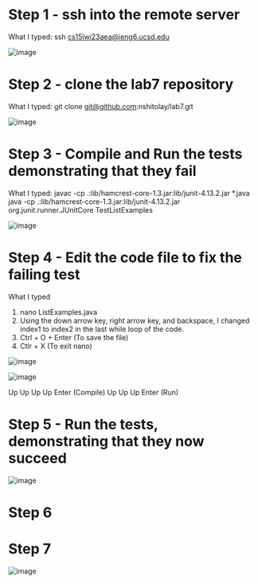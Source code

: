 # Step 1 - ssh into the remote server

What I typed:
ssh cs15lwi23aea@ieng6.ucsd.edu

![image](https://user-images.githubusercontent.com/122496486/220794330-4edae0a2-165d-46ec-92a1-3f8f06fc3aeb.png)


# Step 2 - clone the lab7 repository

What I typed: 
git clone git@github.com:nshitolay/lab7.git

![image](https://user-images.githubusercontent.com/122496486/220794517-7c78abac-909d-487e-8d0d-6cf7deb2d622.png)


# Step 3 - Compile and Run the tests demonstrating that they fail

What I typed: 
javac -cp .:lib/hamcrest-core-1.3.jar:lib/junit-4.13.2.jar *.java
java -cp .:lib/hamcrest-core-1.3.jar:lib/junit-4.13.2.jar org.junit.runner.JUnitCore TestListExamples

![image](https://user-images.githubusercontent.com/122496486/220794767-639742f4-f5c2-4924-82dd-29bcc98f24c3.png)



# Step 4 - Edit the code file to fix the failing test 

What I typed
1. nano ListExamples.java
2. Using the down arrow key, right arrow key, and backspace, 
I changed index1 to index2 in the last while loop of the code.
3. Ctrl + O + Enter (To save the file)
4. Ctlr + X (To exit nano)

![image](https://user-images.githubusercontent.com/122496486/220796554-fd0135d9-5a2f-4873-8ac2-efd7a7395ae6.png)

![image](https://user-images.githubusercontent.com/122496486/220794921-b9746266-a893-4de8-9804-11c4710a258b.png)





Up Up Up Up Enter (Compile)
Up Up Up Enter (Run)

# Step 5 - Run the tests, demonstrating that they now succeed
![image](https://user-images.githubusercontent.com/122496486/220796091-187f1804-21ef-4ca1-a0af-bffc547d57ec.png)

# Step 6


# Step 7
![image](https://user-images.githubusercontent.com/122496486/220795542-750bb193-0778-46bc-8a1a-7e2a27b581d4.png)
